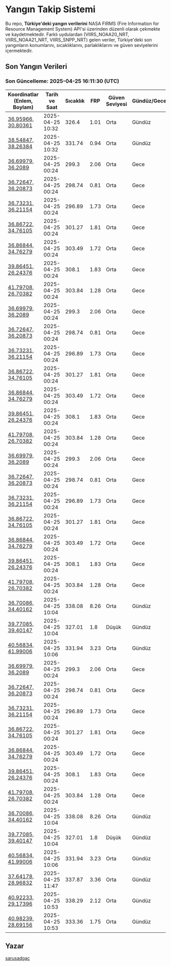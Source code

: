 # Yangın Takip Sistemi

Bu repo, **Türkiye'deki yangın verilerini** NASA FIRMS (Fire Information for Resource Management System) API'si üzerinden düzenli olarak çekmekte ve kaydetmektedir. Farklı uydulardan (VIIRS_NOAA20_NRT, VIIRS_NOAA21_NRT, VIIRS_SNPP_NRT) gelen veriler, Türkiye'deki son yangınların konumlarını, sıcaklıklarını, parlaklıklarını ve güven seviyelerini içermektedir.

## Son Yangın Verileri
### Son Güncelleme: 2025-04-25 16:11:30 (UTC)

| Koordinatlar (Enlem, Boylam) | Tarih ve Saat | Sıcaklık | FRP | Güven Seviyesi | Gündüz/Gece |
|-----------------------------|----------------|----------|-----|----------------|-------------|
| [36.95966, 30.80361](https://www.google.com/maps?q=36.95966,30.80361) | 2025-04-25 10:32 | 326.4 | 1.01 | Orta | Gündüz |
| [38.54847, 38.26384](https://www.google.com/maps?q=38.54847,38.26384) | 2025-04-25 10:32 | 331.74 | 0.94 | Orta | Gündüz |
| [36.69979, 36.2089](https://www.google.com/maps?q=36.69979,36.2089) | 2025-04-25 00:24 | 299.3 | 2.06 | Orta | Gece |
| [36.72647, 36.20873](https://www.google.com/maps?q=36.72647,36.20873) | 2025-04-25 00:24 | 298.74 | 0.81 | Orta | Gece |
| [36.73231, 36.21154](https://www.google.com/maps?q=36.73231,36.21154) | 2025-04-25 00:24 | 296.89 | 1.73 | Orta | Gece |
| [36.86722, 34.76105](https://www.google.com/maps?q=36.86722,34.76105) | 2025-04-25 00:24 | 301.27 | 1.81 | Orta | Gece |
| [36.86844, 34.76279](https://www.google.com/maps?q=36.86844,34.76279) | 2025-04-25 00:24 | 303.49 | 1.72 | Orta | Gece |
| [39.86451, 26.24376](https://www.google.com/maps?q=39.86451,26.24376) | 2025-04-25 00:24 | 308.1 | 1.83 | Orta | Gece |
| [41.79708, 26.70382](https://www.google.com/maps?q=41.79708,26.70382) | 2025-04-25 00:24 | 303.84 | 1.28 | Orta | Gece |
| [36.69979, 36.2089](https://www.google.com/maps?q=36.69979,36.2089) | 2025-04-25 00:24 | 299.3 | 2.06 | Orta | Gece |
| [36.72647, 36.20873](https://www.google.com/maps?q=36.72647,36.20873) | 2025-04-25 00:24 | 298.74 | 0.81 | Orta | Gece |
| [36.73231, 36.21154](https://www.google.com/maps?q=36.73231,36.21154) | 2025-04-25 00:24 | 296.89 | 1.73 | Orta | Gece |
| [36.86722, 34.76105](https://www.google.com/maps?q=36.86722,34.76105) | 2025-04-25 00:24 | 301.27 | 1.81 | Orta | Gece |
| [36.86844, 34.76279](https://www.google.com/maps?q=36.86844,34.76279) | 2025-04-25 00:24 | 303.49 | 1.72 | Orta | Gece |
| [39.86451, 26.24376](https://www.google.com/maps?q=39.86451,26.24376) | 2025-04-25 00:24 | 308.1 | 1.83 | Orta | Gece |
| [41.79708, 26.70382](https://www.google.com/maps?q=41.79708,26.70382) | 2025-04-25 00:24 | 303.84 | 1.28 | Orta | Gece |
| [36.69979, 36.2089](https://www.google.com/maps?q=36.69979,36.2089) | 2025-04-25 00:24 | 299.3 | 2.06 | Orta | Gece |
| [36.72647, 36.20873](https://www.google.com/maps?q=36.72647,36.20873) | 2025-04-25 00:24 | 298.74 | 0.81 | Orta | Gece |
| [36.73231, 36.21154](https://www.google.com/maps?q=36.73231,36.21154) | 2025-04-25 00:24 | 296.89 | 1.73 | Orta | Gece |
| [36.86722, 34.76105](https://www.google.com/maps?q=36.86722,34.76105) | 2025-04-25 00:24 | 301.27 | 1.81 | Orta | Gece |
| [36.86844, 34.76279](https://www.google.com/maps?q=36.86844,34.76279) | 2025-04-25 00:24 | 303.49 | 1.72 | Orta | Gece |
| [39.86451, 26.24376](https://www.google.com/maps?q=39.86451,26.24376) | 2025-04-25 00:24 | 308.1 | 1.83 | Orta | Gece |
| [41.79708, 26.70382](https://www.google.com/maps?q=41.79708,26.70382) | 2025-04-25 00:24 | 303.84 | 1.28 | Orta | Gece |
| [36.70086, 34.40162](https://www.google.com/maps?q=36.70086,34.40162) | 2025-04-25 10:04 | 338.08 | 8.26 | Orta | Gündüz |
| [39.77085, 39.40147](https://www.google.com/maps?q=39.77085,39.40147) | 2025-04-25 10:04 | 327.01 | 1.8 | Düşük | Gündüz |
| [40.56834, 41.99006](https://www.google.com/maps?q=40.56834,41.99006) | 2025-04-25 10:06 | 331.94 | 3.23 | Orta | Gündüz |
| [36.69979, 36.2089](https://www.google.com/maps?q=36.69979,36.2089) | 2025-04-25 00:24 | 299.3 | 2.06 | Orta | Gece |
| [36.72647, 36.20873](https://www.google.com/maps?q=36.72647,36.20873) | 2025-04-25 00:24 | 298.74 | 0.81 | Orta | Gece |
| [36.73231, 36.21154](https://www.google.com/maps?q=36.73231,36.21154) | 2025-04-25 00:24 | 296.89 | 1.73 | Orta | Gece |
| [36.86722, 34.76105](https://www.google.com/maps?q=36.86722,34.76105) | 2025-04-25 00:24 | 301.27 | 1.81 | Orta | Gece |
| [36.86844, 34.76279](https://www.google.com/maps?q=36.86844,34.76279) | 2025-04-25 00:24 | 303.49 | 1.72 | Orta | Gece |
| [39.86451, 26.24376](https://www.google.com/maps?q=39.86451,26.24376) | 2025-04-25 00:24 | 308.1 | 1.83 | Orta | Gece |
| [41.79708, 26.70382](https://www.google.com/maps?q=41.79708,26.70382) | 2025-04-25 00:24 | 303.84 | 1.28 | Orta | Gece |
| [36.70086, 34.40162](https://www.google.com/maps?q=36.70086,34.40162) | 2025-04-25 10:04 | 338.08 | 8.26 | Orta | Gündüz |
| [39.77085, 39.40147](https://www.google.com/maps?q=39.77085,39.40147) | 2025-04-25 10:04 | 327.01 | 1.8 | Düşük | Gündüz |
| [40.56834, 41.99006](https://www.google.com/maps?q=40.56834,41.99006) | 2025-04-25 10:06 | 331.94 | 3.23 | Orta | Gündüz |
| [37.64178, 28.96832](https://www.google.com/maps?q=37.64178,28.96832) | 2025-04-25 11:47 | 337.87 | 3.36 | Orta | Gündüz |
| [40.92233, 29.17396](https://www.google.com/maps?q=40.92233,29.17396) | 2025-04-25 10:53 | 338.29 | 2.12 | Orta | Gündüz |
| [40.98239, 28.69156](https://www.google.com/maps?q=40.98239,28.69156) | 2025-04-25 10:53 | 333.36 | 1.75 | Orta | Gündüz |

## Yazar

[sarusadgac](https://x.com/sarusadgac)
